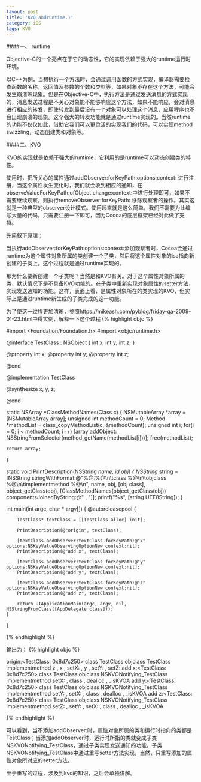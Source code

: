 ```yaml
---
layout: post
title: 'KVO andruntime.)'
category: iOS
tags: KVO
---
```


####一、 runtime

Objective-C的一个亮点在于它的动态性，它的实现依赖于强大的runtime运行时环境。

以C++为例，当想执行一个方法时，会通过调用函数的方式实现，编译器需要检查函数的名称，返回值及参数的个数和类型等，如果对象不存在这个方法，可能会发生崩溃等现象。但是在Objective-C中，执行方法是通过发送消息的方式实现的，消息发送过程是不关心对象能不能够响应这个方法，如果不能响应，会对消息进行相应的转发，即使转发到最后没有一个对象可以处理这个消息，应用程序也不会出现崩溃的现象。这个强大的转发功能就是通过runtime实现的。当然runtime的功能不仅仅如此，借助它我们可以更灵活的实现我们的代码，可以实现method swizzling，动态创建类和对象等。

####二、KVO

KVO的实现就是依赖于强大的runtime，它利用的是runtime可以动态创建类的特性。

使用时，把所关心的属性通过addObserver:forKeyPath:options:context:
进行注册，当这个属性发生变化时，我们就会收到相应的通知，在observeValueForKeyPath:ofObject:change:context:中进行处理即可，如果不需要继续观察，则执行removeObserver:forKeyPath:
移除观察者的操作。其实这就是一种典型的observer设计模式。使用起来就是这么简单，我们不需要为此编写大量的代码，只需要注册一下即可，因为Cocoa的底层框架已经对此做了支持。

先简叙下原理：

当执行addObserver:forKeyPath:options:context:添加观察者时，Cocoa会通过runtime为这个属性对象所属的类创建一个子类，然后将这个属性对象的isa指向新创建的子类上。这个过程就是通过runtime实现的。
    
那为什么要新创建一个子类呢？当然是和KVO有关。对于这个属性对象所属的类，默认情况下是不具备KVO功能的。在子类中重新实现对象属性的setter方法，实现发送通知的功能。这样，表面上看，是属性对象所在的类实现的KVO，但实际上是通过runtime新生成的子类完成的这一功能。

为了使这一过程更加清晰，参照https://mikeash.com/pyblog/friday-qa-2009-01-23.html中得实例，解释一下这个过程
{% highlight objc %}

#import <Foundation/Foundation.h>
#import <objc/runtime.h>

@interface TestClass : NSObject
{
    int x;
    int y;
    int z;
}

@property int x;
@property int y;
@property int z;

@end

@implementation TestClass

@synthesize x, y, z;

@end

static NSArray *ClassMethodNames(Class c)
{
    NSMutableArray *array = [NSMutableArray array];
    unsigned int methodCount = 0;
    Method *methodList = class_copyMethodList(c, &methodCount);
    unsigned int i;
    for(i = 0; i < methodCount; i++)
        [array addObject: NSStringFromSelector(method_getName(methodList[i]))];
    free(methodList);
    
    return array;
}

static void PrintDescription(NSString *name, id obj)
{
    NSString* string = [NSString stringWithFormat:@"%@:%@\n\tclass %@\n\tobjclass %@\n\timplementmethod %@\n",
                        name,
                        obj,
                        [obj class],
                        object_getClass(obj),
                        [ClassMethodNames(object_getClass(obj)) componentsJoinedByString:@" , "]];
    printf("%s", [string UTF8String]);
}


int main(int argc, char * argv[])
{
    @autoreleasepool {
        
        TestClass* textClass = [[TestClass alloc] init];
        
        PrintDescription(@"origin", textClass);
        
        [textClass addObserver:textClass forKeyPath:@"x" options:NSKeyValueObservingOptionNew context:nil];
        PrintDescription(@"add x", textClass);
        
        [textClass addObserver:textClass forKeyPath:@"y" options:NSKeyValueObservingOptionNew context:nil];
        PrintDescription(@"add y", textClass);
        
        [textClass addObserver:textClass forKeyPath:@"z" options:NSKeyValueObservingOptionNew context:nil];
        PrintDescription(@"add z", textClass);
        
        return UIApplicationMain(argc, argv, nil, NSStringFromClass([AppDelegate class]));
    }
}

{% endhighlight %}


输出为：
{% highlight objc %}

origin:<TestClass: 0x8d7c250>
	class TestClass
	objclass TestClass
	implementmethod z , x , setX: , y , setY: , setZ:
add x:<TestClass: 0x8d7c250>
	class TestClass
	objclass NSKVONotifying_TestClass
	implementmethod setX: , class , dealloc , _isKVOA
add y:<TestClass: 0x8d7c250>
	class TestClass
	objclass NSKVONotifying_TestClass
	implementmethod setY: , setX: , class , dealloc , _isKVOA
add z:<TestClass: 0x8d7c250>
	class TestClass
	objclass NSKVONotifying_TestClass
	implementmethod setZ: , setY: , setX: , class , dealloc , _isKVOA

{% endhighlight %}


可以看到，当不添加addObserver:时，属性对象所属的类和运行时指向的类都是TestClass；当添加addObserver时，运行时所指的类就变成子类NSKVONotifying\_TestClass，通过子类实现发送通知的功能。子类NSKVONotifying_TestClass中通过重写setter方法实现，当然，只重写添加的属性对象所对应的setter方法。


至于重写的过程，涉及到kvc的知识，之后会单独讲解。
